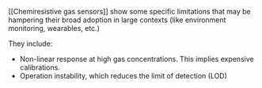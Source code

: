 [[Chemiresistive gas sensors]] show some specific limitations that may be hampering their broad adoption in large contexts (like environment monitoring, wearables, etc.) 

They include: 
- Non-linear response at high gas concentrations. This implies expensive calibrations. 
- Operation instability, which reduces the limit of detection (LOD)